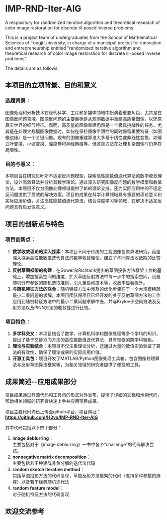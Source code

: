 # IMP-RND-Iter-AlG
A respository for randomized iterative algorithm and theoretical research of color image restoration for discrete ill-posed inverse problems

This is a project team of undergraduates from the School of Mathematical Sciences of Tongji University, in charge of a municipal project for innovation and entrepreneurship entitled "randomized iterative algorithm and theoretical research of color image restoration for discrete ill-posed inverse problems".

The details are as follows.

## 本项目的立项背景、目的和意义
### 选题背景：​
图像处理和分析技术在现代科学、工程和多媒体领域中扮演着重要角色，尤其是在图像反问题领域。图像反问题的主要目标是从观测数据中重建高质量图像，以还原真实世界的细节特征。然而，高质量的图像重建仍然是一个极具挑战性的任务，尤其是在处理大规模图像数据时，如何在保持图像平滑性的同时保留重要特征（如图像边缘）是一个关键问题。现有的图像重建算法大多基于线性或非线性变换，如傅立叶变换、小波变换、深度卷积神经网络等，但这些方法在处理复杂图像时仍存在局限性。

### 目的与意义：​
本项目旨在研究贝叶斯不适定反问题模型，探索高性能数值迭代算法的数学收敛理论，设计高效算法并分析其数学理论。通过深入研究图像反问题的数学模型和数值方法，本项目不仅为图像处理领域提供了新的理论支持，还为实际应用中的不适定反问题提供了高效的解决方案。项目的成果在科学计算领域具有重要的理论意义和实际应用价值，关注高性能数值迭代算法，结合深度学习等领域，在解决不适定反问题具有启发性意义。

## 项目的创新点与特色
### 项目创新点：​
1. **数学收敛理论的深入探索**：本项目不同于传统的工程图像复原算法研究，而是深入探索高性能数值迭代算法的数学收敛理论，建立了不同算法收敛阶的比较理论。<br>
2. **反射草图框架的构建**：在Gower和Richtarik提出的草图投影方法框架工作的基础上，增加搜索空间的维度，扩大草图反射方法中每一步中的搜索空间，设置随机分布参数的随机选取准则，引入重启动技术等，收敛率显著提升。<br>
3. **与随机特征方法的联合**：随机特征方法中涉及的优化步骤在于一个大规模稀疏最小二乘问题的求解，本项目团队将项目已经开发的关于反射草图方法的工作应用到随机特征方法中的最小二乘问题求解中去，并与Krylov子空间方法及反射方法以及PINN方法的收敛性进行比较。

### 项目特色：​​

1. **多学科交叉**：本项目结合了数学、计算机科学和图像处理等多个学科的知识，提出了基于交替方向方法的高性能数值迭代算法，具有较强的跨学科特色。<br>
2. **理论与实验结合**：本项目不仅注重理论分析，还通过大量的数值实验验证了算法的有效性，确保了理论成果的实际应用价值。<br>
3. **开源工具包**：项目开发了MATLAB/Python图像处理工具箱，包含图像处理算法与反射草图算法框架等，为相关领域的研究者提供了便捷的工具。

## 成果简述--应用成果部分
项目成果通过开源代码和工具包的形式对外发布，提供了详细的文档和示例代码，帮助相关领域的研究者快速上手并应用项目成果。

项目主要代码均已上传至github平台，项目网址：**https://github.com/H2yx/IMP-RND-Iter-AlG**

其中代码包括以下四个部分：

1. **image deblurring**：<br>主要包括对于《image deblurring》一书中各个“challenge”的代码解决尝试。
2. **nonnegative matrix decomposition**：<br>主要包括若干种矩阵非负分解的迭代法代码
3. **random sketch iterative method**：<br>包括草图投影方法的代码复现，草图反射方法框架的代码（支持多种参数的选择）以及若干经典随机迭代法
4. **random feature model**：<br>对于随机特征方法的代码复现

## 欢迎交流参考

